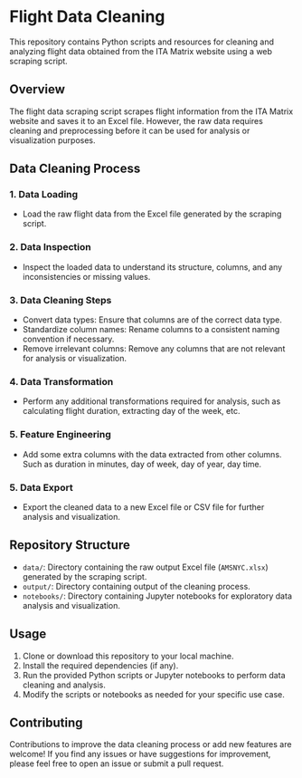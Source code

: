 # Flight Data Cleaning

This repository contains Python scripts and resources for cleaning and analyzing flight data obtained from the ITA Matrix website using a web scraping script.

## Overview

The flight data scraping script scrapes flight information from the ITA Matrix website and saves it to an Excel file. However, the raw data requires cleaning and preprocessing before it can be used for analysis or visualization purposes.

## Data Cleaning Process

### 1. Data Loading
- Load the raw flight data from the Excel file generated by the scraping script.

### 2. Data Inspection
- Inspect the loaded data to understand its structure, columns, and any inconsistencies or missing values.

### 3. Data Cleaning Steps
- Convert data types: Ensure that columns are of the correct data type.
- Standardize column names: Rename columns to a consistent naming convention if necessary.
- Remove irrelevant columns: Remove any columns that are not relevant for analysis or visualization.

### 4. Data Transformation
- Perform any additional transformations required for analysis, such as calculating flight duration, extracting day of the week, etc.

### 5. Feature Engineering
- Add some extra columns with the data extracted from other columns. Such as duration in minutes, day of week, day of year, day time.

### 5. Data Export
- Export the cleaned data to a new Excel file or CSV file for further analysis and visualization.

## Repository Structure

- `data/`: Directory containing the raw output Excel file (`AMSNYC.xlsx`) generated by the scraping script.
- `output/`: Directory containing output of the cleaning process.
- `notebooks/`: Directory containing Jupyter notebooks for exploratory data analysis and visualization.

## Usage

1. Clone or download this repository to your local machine.
2. Install the required dependencies (if any).
3. Run the provided Python scripts or Jupyter notebooks to perform data cleaning and analysis.
4. Modify the scripts or notebooks as needed for your specific use case.

## Contributing

Contributions to improve the data cleaning process or add new features are welcome! If you find any issues or have suggestions for improvement, please feel free to open an issue or submit a pull request.

